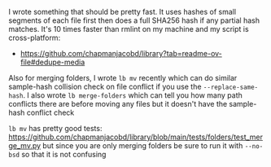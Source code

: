 I wrote something that should be pretty fast. It uses hashes of small segments of each file first then does a full SHA256 hash if any partial hash matches. It's 10 times faster than rmlint on my machine and my script is cross-platform:

- https://github.com/chapmanjacobd/library?tab=readme-ov-file#dedupe-media

Also for merging folders, I wrote `lb mv` recently which can do similar sample-hash collision check on file conflict if you use the `--replace-same-hash`. I also wrote `lb merge-folders` which can tell you how many path conflicts there are before moving any files but it doesn't have the sample-hash conflict check

`lb mv` has pretty good tests: https://github.com/chapmanjacobd/library/blob/main/tests/folders/test_merge_mv.py but since you are only merging folders be sure to run it with `--no-bsd` so that it is not confusing
